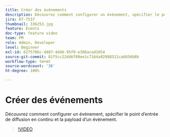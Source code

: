 ```yaml
---
title: Créer des événements
description: Découvrez comment configurer un événement, spécifier le point d’entrée de diffusion en continu et la payload d’un événement.
jira: KT-7537
thumbnail: 336253.jpg
feature: Events
doc-type: feature video
team: PM
role: Admin, Developer
level: Beginner
exl-id: 6275786c-d407-4d46-95f0-e366acad1054
source-git-commit: 81f5cc22d46f89ee1c7164a92988311ca6036b8b
workflow-type: tm+mt
source-wordcount: '36'
ht-degree: 100%

---
```


# Créer des événements

Découvrez comment configurer un événement, spécifier le point d’entrée de diffusion en continu et la payload d’un événement.

>[!VIDEO](https://video.tv.adobe.com/v/336253?quality=12&learn=on)
